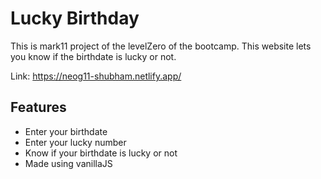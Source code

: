 # Lucky Birthday

This is mark11 project of the levelZero of the bootcamp. This website lets you know if the birthdate is lucky or not.

Link: https://neog11-shubham.netlify.app/

## Features

- Enter your birthdate
- Enter your lucky number
- Know if your birthdate is lucky or not
- Made using vanillaJS
